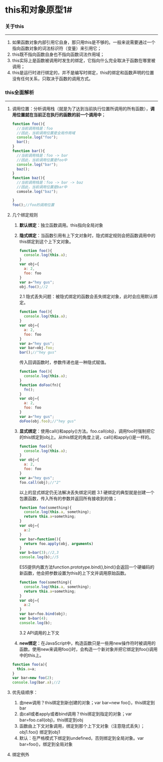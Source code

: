this和对象原型1#
===
### 关于this

-----
1. 如果函数对象内部引用它自身，那只用this是不够的。一般来说需要通过一个指向函数对象的词法标识符（变量）来引用它；
2. this既不指向函数自身也不指向函数词法作用域；
3. this实际上是函数被调用时发生的绑定，它指向什么完全取决于函数在哪里被调用；
4. this是运行时进行绑定的，并不是编写时绑定，this的绑定和函数声明的位置没有任何关系，只取决于函数的调用方式。

### this全面解析

---
1. 调用位置：分析调用栈（就是为了达到当前执行位置所调用的所有函数），**调用位置就在当前正在执行的函数的前一个调用中**；
	```javascript
	function foo(){
	  //当前调用栈是：foo
	  //因此，当前调用位置是全局作用域
	  console.log("foo");
	  bar();
	}
	function bar(){
	  //当前调用栈是：foo -> bar
	  //因此，当前调用位置是foo中
	  console.log("bar");
	  baz();
	}
	function baz(){
	  //当前调用栈是：foo -> bar -> baz
	  //因此，当前调用位置是bar中
	  comsole.log("baz");

	}
	foo();//foo的调用位置
	```

2. 几个绑定规则
   1. **默认绑定**：独立函数调用。this指向全局对象
   2. **隐式绑定**：当函数引用有上下文对象时，隐式绑定规则会把函数调用中的this绑定到这个上下文对象。
		```javascript
		function foo(){
		  console.log(this.a);
		}
		var obj={
		  a: 2,
		  foo: foo
		}
		var a="hey gus";
		obj.foo();//2
		```
      	2.1 隐式丢失问题：被隐式绑定的函数会丢失绑定对象，此时会应用默认绑定。

		```javascript
		function foo(){
		  console.log(this.a);
		}
		var obj={
		  a: 2,
		  foo: foo
		}
		var a="hey gus";
		var bar=obj.foo;
		bar();//"hey gus"
		```
		传入回调函数时，参数传递也是一种隐式赋值。
		```javascript
		function foo(){
		  console.log(this.a);
		}
		function doFoo(fn){
		  fn();
		}
		var obj={
		  a: 2,
		  foo: foo
		}
		var a="hey gus";
		doFoo(obj.foo);//"hey gus"
		```

   3. **显式绑定**：使用call()和apply()方法。foo.call(obj)，调用foo时强制把它的this绑定到obj上。从this绑定的角度上说，call()和apply()是一样的。
		```javascript
		function foo(){
		  console.log(this.a);
		}
		var obj={
		  a: 2,
		  foo: foo
		}
		var a="hey gus";
		foo.call(obj);//"2"
		```
		以上的显式绑定仍无法解决丢失绑定问题
		3.1 硬绑定的典型就是创建一个包裹函数，传入所有的参数并返回所有接收到的值；
		```javascript
		function foo(something){
		  console.log(this.a, something);
		  return this.a+something;
		}
		var obj={
		  a:2
		}
		var bar=function(){
		  return foo.apply(obj, arguments)
		}
		var b=bar(3);//2,3
		console.log(b);//5
		```

		ES5提供内置方法function.prototype.bind(),bind()会返回一个硬编码的新函数，他会把参数设置为this的上下文并调用原始函数。
		```javascript
		function foo(something){
		  console.log(this.a, something);
		  return this.a+something;
		}
		var obj={
		  a:2
		}
		var bar=foo.bind(obj);
		var b=bar(4);
		console.log(b);
		```
		3.2 API调用的上下文
   4. **new绑定**：在JavaScript中，构造函数只是一些用new操作符时被调用的函数。使用new来调用foo()时，会构造一个新对象并把它绑定到foo()调用中的this上。
	```javascript
	function foo(a){
	  this.a=a;
	}
	var bar=new foo(2);
	console.log(bar.a);//2	
	```

3. 优先级顺序：
	1. 由new调用？this绑定到新创建的对象；var bar=new foo()，this绑定到bar
	2. 由call或者apply或者bind调用？this绑定到指定的对象；var bar=foo.call(obj)，this绑定到obj
	3. 函数由上下文对象调用，绑定到那个上下文对象（注意隐式丢失）；obj1.foo() 绑定到obj1
	4. 默认：在严格模式下绑定到undefined，否则绑定到全局对象。var bar=foo()，绑定到全局对象

4. 绑定例外

